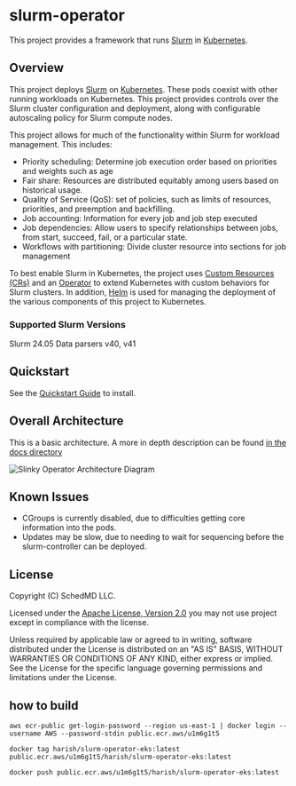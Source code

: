 # slurm-operator

This project provides a framework that runs [Slurm] in [Kubernetes].

## Overview

This project deploys [Slurm] on [Kubernetes]. These pods coexist with other
running workloads on Kubernetes. This project provides controls over the Slurm
cluster configuration and deployment, along with configurable autoscaling policy
for Slurm compute nodes.

This project allows for much of the functionality within Slurm for workload
management. This includes:

- Priority scheduling: Determine job execution order based on priorities and
  weights such as age
- Fair share: Resources are distributed equitably among users based on
  historical usage.
- Quality of Service (QoS): set of policies, such as limits of resources,
  priorities, and preemption and backfilling.
- Job accounting: Information for every job and job step executed
- Job dependencies: Allow users to specify relationships between jobs, from
  start, succeed, fail, or a particular state.
- Workflows with partitioning: Divide cluster resource into sections for job
  management

To best enable Slurm in Kubernetes, the project uses
[Custom Resources (CRs)][custom-resources] and an [Operator] to extend
Kubernetes with custom behaviors for Slurm clusters. In addition, [Helm] is used
for managing the deployment of the various components of this project to
Kubernetes.

### Supported Slurm Versions

Slurm 24.05 Data parsers v40, v41

## Quickstart

See the [Quickstart Guide][quickstart] to install.

## Overall Architecture

This is a basic architecture. A more in depth description can be found
[in the docs directory](docs/dev/architecture.md)

![Slinky Operator Architecture Diagram](docs/assets/slurm-operator_big-picture.svg)

## Known Issues

- CGroups is currently disabled, due to difficulties getting core information
  into the pods.
- Updates may be slow, due to needing to wait for sequencing before the
  slurm-controller can be deployed.

## License

Copyright (C) SchedMD LLC.

Licensed under the
[Apache License, Version 2.0](http://www.apache.org/licenses/LICENSE-2.0) you
may not use project except in compliance with the license.

Unless required by applicable law or agreed to in writing, software distributed
under the License is distributed on an "AS IS" BASIS, WITHOUT WARRANTIES OR
CONDITIONS OF ANY KIND, either express or implied. See the License for the
specific language governing permissions and limitations under the License.

<!-- links -->

[custom-resources]: https://kubernetes.io/docs/concepts/extend-kubernetes/api-extension/custom-resources/
[helm]: https://helm.sh/
[kubernetes]: https://kubernetes.io/
[operator]: https://kubernetes.io/docs/concepts/extend-kubernetes/operator/
[quickstart]: ./docs/user/quickstart.md
[slurm]: https://slurm.schedmd.com/overview.html


## how to build

```
aws ecr-public get-login-password --region us-east-1 | docker login --username AWS --password-stdin public.ecr.aws/u1m6g1t5

docker tag harish/slurm-operator-eks:latest public.ecr.aws/u1m6g1t5/harish/slurm-operator-eks:latest

docker push public.ecr.aws/u1m6g1t5/harish/slurm-operator-eks:latest

```